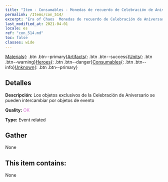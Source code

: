 ```yaml
---
title: "Item - Consumables - Monedas de recuerdo de Celebración de Aniversario"
permalink: /Items/con_514/
excerpt: "Era of Chaos  Monedas de recuerdo de Celebración de Aniversario"
last_modified_at: 2021-04-01
locale: es
ref: "con_514.md"
toc: false
classes: wide
---
```

 [Materials](/es/Items/){: .btn .btn--primary}[Artifacts](/es/Items/Artifacts/){: .btn .btn--success}[Units](/es/Items/Units/){: .btn .btn--warning}[Heroes](/es/Items/Heroes/){: .btn .btn--danger}[Consumables](/es/Items/Consumables/){: .btn .btn--info}[Unknown](/es/Items/Unknown/){: .btn .btn--primary}

## Detalles
 **Descripción:** Los objetos exclusivos de la Celebración de Aniversario se pueden intercambiar por objetos de evento

 **Quality:** <span style="color: #DA70D6">OK</span>

 **Type:** Event related

## Gather

  None

## This item contains:

  None

